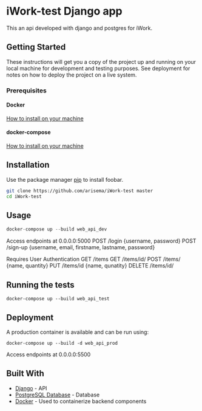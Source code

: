 # iWork-test Django app

This an api developed with django and postgres for iWork.

## Getting Started

These instructions will get you a copy of the project up and running on your local machine for development and testing purposes. See deployment for notes on how to deploy the project on a live system.

### Prerequisites

#### Docker 
[How to install on your machine](https://docs.docker.com/install/)

#### docker-compose 
[How to install on your machine](https://docs.docker.com/compose/install)


## Installation

Use the package manager [pip](https://pip.pypa.io/en/stable/) to install foobar.

```bash
git clone https://github.com/arisema/iWork-test master
cd iWork-test
```

## Usage

```python
docker-compose up --build web_api_dev
```
Access endpoints at 0.0.0.0:5000
POST /login {username, password}
POST /sign-up {username, email, firstname, lastname, password}

Requires User Authentication
GET /items
GET /items/id/
POST /items/ {name, quantity}
PUT /items/id {name, qunatity}
DELETE /items/id/


## Running the tests

```
docker-compose up --build web_api_test
```

## Deployment

A production container is available and can be run using:

```
docker-compose up --build -d web_api_prod
```
Access endpoints at 0.0.0.0:5500


## Built With

* [Django](https://www.djangoproject.com/) - API
* [PostgreSQL Database](https://www.postgresql.org/docs/12/index.html) - Database
* [Docker](https://www.docker.com/) - Used to containerize backend components
